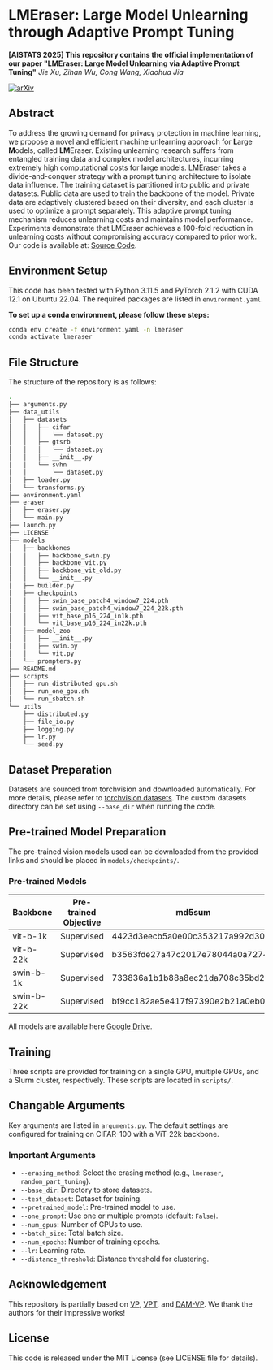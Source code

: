 # LMEraser: Large Model Unlearning through Adaptive Prompt Tuning

**[AISTATS 2025] This repository contains the official implementation of our paper "LMEraser: Large Model Unlearning via Adaptive Prompt Tuning"**
*Jie Xu, Zihan Wu, Cong Wang, Xiaohua Jia*

[![arXiv](http://img.shields.io/badge/cs.CV-arXiv%3A2404.11056-B31B1B.svg)](https://arxiv.org/abs/2404.11056)

## Abstract

To address the growing demand for privacy protection in machine learning, we propose a novel and efficient machine unlearning approach for **L**arge **M**odels, called **LM**Eraser. Existing unlearning research suffers from entangled training data and complex model architectures, incurring extremely high computational costs for large models. LMEraser takes a divide-and-conquer strategy with a prompt tuning architecture to isolate data influence. The training dataset is partitioned into public and private datasets. Public data are used to train the backbone of the model. Private data are adaptively clustered based on their diversity, and each cluster is used to optimize a prompt separately. This adaptive prompt tuning mechanism reduces unlearning costs and maintains model performance. Experiments demonstrate that LMEraser achieves a 100-fold reduction in unlearning costs without compromising accuracy compared to prior work. Our code is available at: [Source Code](https://github.com/lmeraser/lmeraser).

## Environment Setup

This code has been tested with Python 3.11.5 and PyTorch 2.1.2 with CUDA 12.1 on Ubuntu 22.04. The required packages are listed in `environment.yaml`.

**To set up a conda environment, please follow these steps:**

```bash
conda env create -f environment.yaml -n lmeraser
conda activate lmeraser
```

## File Structure

The structure of the repository is as follows:

```bash
.
├── arguments.py
├── data_utils
│   ├── datasets
│   │   ├── cifar
│   │   │   └── dataset.py
│   │   ├── gtsrb
│   │   │   └── dataset.py
│   │   ├── __init__.py
│   │   └── svhn
│   │       └── dataset.py
│   ├── loader.py
│   └── transforms.py
├── environment.yaml
├── eraser
│   ├── eraser.py
│   └── main.py
├── launch.py
├── LICENSE
├── models
│   ├── backbones
│   │   ├── backbone_swin.py
│   │   ├── backbone_vit.py
│   │   ├── backbone_vit_old.py
│   │   └── __init__.py
│   ├── builder.py
│   ├── checkpoints
│   │   ├── swin_base_patch4_window7_224.pth
│   │   ├── swin_base_patch4_window7_224_22k.pth
│   │   ├── vit_base_p16_224_in1k.pth
│   │   └── vit_base_p16_224_in22k.pth
│   ├── model_zoo
│   │   ├── __init__.py
│   │   ├── swin.py
│   │   └── vit.py
│   └── prompters.py
├── README.md
├── scripts
│   ├── run_distributed_gpu.sh
│   ├── run_one_gpu.sh
│   └── run_sbatch.sh
└── utils
    ├── distributed.py
    ├── file_io.py
    ├── logging.py
    ├── lr.py
    └── seed.py
```

## Dataset Preparation

Datasets are sourced from torchvision and downloaded automatically. For more details, please refer to [torchvision datasets](https://pytorch.org/vision/stable/datasets.html). The custom datasets directory can be set using `--base_dir` when running the code.

## Pre-trained Model Preparation

The pre-trained vision models used can be downloaded from the provided links and should be placed in `models/checkpoints/`.

### Pre-trained Models

| Backbone   | Pre-trained Objective | md5sum                         |
|------------|-----------------------|--------------------------------|
| vit-b-1k   | Supervised            |4423d3eecb5a0e00c353217a992d300f|
| vit-b-22k  | Supervised            |b3563fde27a47c2017e78044a0a72748|
| swin-b-1k  | Supervised            |733836a1b1b88a8ec21da708c35bd29e|
| swin-b-22k | Supervised            |bf9cc182ae5e417f97390e2b21a0eb09|

<!-- All models are available via the timm package.  -->
All models are available here [Google Drive](https://drive.google.com/drive/folders/10dVGKwgjuiN6AYHOhz7MhmiEVIYvWfvY?usp=drive_link).

## Training

Three scripts are provided for training on a single GPU, multiple GPUs, and a Slurm cluster, respectively. These scripts are located in `scripts/`.

## Changable Arguments

Key arguments are listed in `arguments.py`. The default settings are configured for training on CIFAR-100 with a ViT-22k backbone.

### Important Arguments

- `--erasing_method`: Select the erasing method (e.g., `lmeraser`, `random_part_tuning`).
- `--base_dir`: Directory to store datasets.
- `--test_dataset`: Dataset for training.
- `--pretrained_model`: Pre-trained model to use.
- `--one_prompt`: Use one or multiple prompts (default: `False`).
- `--num_gpus`: Number of GPUs to use.
- `--batch_size`: Total batch size.
- `--num_epochs`: Number of training epochs.
- `--lr`: Learning rate.
- `--distance_threshold`: Distance threshold for clustering.

## Acknowledgement

This repository is partially based on [VP](https://github.com/hjbahng/visual_prompting), [VPT](https://github.com/KMnP/vpt), and [DAM-VP](https://github.com/shikiw/DAM-VP). We thank the authors for their impressive works!

## License

This code is released under the MIT License (see LICENSE file for details).
